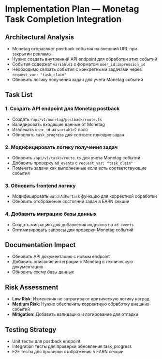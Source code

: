 # Implementation Plan — Monetag Task Completion Integration

## Architectural Analysis
- Monetag отправляет postback события на внешний URL при закрытии рекламы
- Нужно создать внутренний API endpoint для обработки этих событий
- События содержат `variable2` с форматом `user_id:impression_id`
- Необходимо связать события с конкретными задачами через `request_var: "task_claim"`
- Обновить логику получения задач для учета Monetag событий

## Task List

### 1. Создать API endpoint для Monetag postback
- Создать `/api/v1/monetag/postback/route.ts`
- Валидировать входящие данные от Monetag
- Извлекать `user_id` из `variable2` поля
- Обновлять `task_progress` для соответствующих задач

### 2. Модифицировать логику получения задач
- Обновить `/api/v1/tasks/route.ts` для учета Monetag событий
- Добавить проверку `ad_events` с `request_var: "task_claim"`
- Помечать задачи как выполненные если есть соответствующие события

### 3. Обновить frontend логику
- Модифицировать `watchAdForTask` функцию для корректной обработки
- Обновить отображение состояний задач в EARN секции

### 4. Добавить миграцию базы данных
- Создать миграцию для добавления индексов на `ad_events`
- Оптимизировать запросы для проверки Monetag событий

## Documentation Impact
- Обновить API документацию с новым endpoint
- Добавить описание интеграции с Monetag в техническую документацию
- Обновить схему базы данных

## Risk Assessment
- **Low Risk**: Изменения не затрагивают критическую логику наград
- **Medium Risk**: Нужно обеспечить корректную обработку внешних событий
- **Mitigation**: Добавить валидацию и логирование для отладки

## Testing Strategy
- Unit тесты для postback endpoint
- Integration тесты для проверки обновления task_progress
- E2E тесты для проверки отображения в EARN секции



